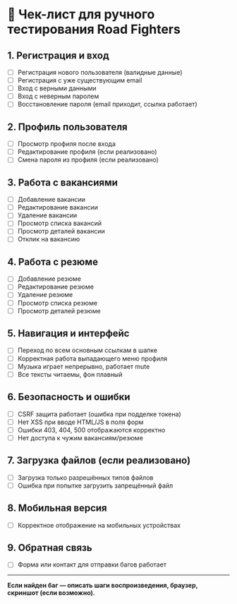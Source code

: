 # 📝 Чек-лист для ручного тестирования Road Fighters

## 1. Регистрация и вход
- [ ] Регистрация нового пользователя (валидные данные)
- [ ] Регистрация с уже существующим email
- [ ] Вход с верными данными
- [ ] Вход с неверным паролем
- [ ] Восстановление пароля (email приходит, ссылка работает)

## 2. Профиль пользователя
- [ ] Просмотр профиля после входа
- [ ] Редактирование профиля (если реализовано)
- [ ] Смена пароля из профиля (если реализовано)

## 3. Работа с вакансиями
- [ ] Добавление вакансии
- [ ] Редактирование вакансии
- [ ] Удаление вакансии
- [ ] Просмотр списка вакансий
- [ ] Просмотр деталей вакансии
- [ ] Отклик на вакансию

## 4. Работа с резюме
- [ ] Добавление резюме
- [ ] Редактирование резюме
- [ ] Удаление резюме
- [ ] Просмотр списка резюме
- [ ] Просмотр деталей резюме

## 5. Навигация и интерфейс
- [ ] Переход по всем основным ссылкам в шапке
- [ ] Корректная работа выпадающего меню профиля
- [ ] Музыка играет непрерывно, работает mute
- [ ] Все тексты читаемы, фон плавный

## 6. Безопасность и ошибки
- [ ] CSRF защита работает (ошибка при подделке токена)
- [ ] Нет XSS при вводе HTML/JS в поля форм
- [ ] Ошибки 403, 404, 500 отображаются корректно
- [ ] Нет доступа к чужим вакансиям/резюме

## 7. Загрузка файлов (если реализовано)
- [ ] Загрузка только разрешённых типов файлов
- [ ] Ошибка при попытке загрузить запрещённый файл

## 8. Мобильная версия
- [ ] Корректное отображение на мобильных устройствах

## 9. Обратная связь
- [ ] Форма или контакт для отправки багов работает

---

**Если найден баг — описать шаги воспроизведения, браузер, скриншот (если возможно).** 